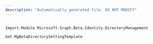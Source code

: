 ```yaml
---
description: "Automatically generated file. DO NOT MODIFY"
---
```


```powershellv2

Import-Module Microsoft.Graph.Beta.Identity.DirectoryManagement

Get-MgBetaDirectorySettingTemplate

```
